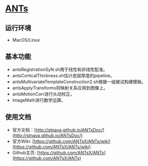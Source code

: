 # [ANTs](https://github.com/ANTsX)

## 运行环境
* MacOS/Linux

## 基本功能

* antsRegistrationSyN.sh用于线性和非线性配准。
* antsCorticalThickness.sh估计皮层厚度的pipeline。
* antsMultivariateTemplateConstruction2.sh根据一组被试构建模板。
* antsApplyTransforms将映射关系应用到图像上。
* antsMotionCorr进行头动校正。
* ImageMath进行数学运算。

## 使用文档

* 官方文档：[http://stnava.github.io/ANTsDoc/](http://stnava.github.io/ANTsDoc/)
* 官方Wiki: [https://github.com/ANTsX/ANTs/wiki](https://github.com/ANTsX/ANTs/wiki)
* Github主页: [https://github.com/ANTsX/ANTs](https://github.com/ANTsX/ANTs)
